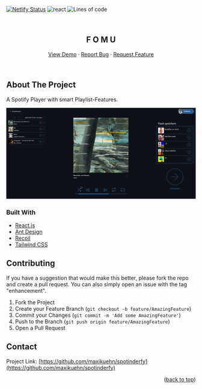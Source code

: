 [![Netlify Status](https://api.netlify.com/api/v1/badges/2af211c4-3e94-4376-b8e3-a7b2feee9ae0/deploy-status)](https://app.netlify.com/sites/spotinderfy/deploys)
![react](https://img.shields.io/badge/React.js-18.1.0-blue)
![Lines of code](https://img.shields.io/tokei/lines/github/maxikuehn/spotinderfy)

<div id="top"></div>

<!-- PROJECT LOGO -->
<br />
<div align="center">
  <!-- <a href="https://github.com/maxikuehn/spotinderfy">
    <img src="images/logo.png" alt="Logo" width="80" height="80">
  </a> -->

<h2 align="center">F O M U</h3>

  <p align="center">
    <a href="https://fomu.app">View Demo</a>
    ·
    <a href="https://github.com/maxikuehn/spotinderfy/issues">Report Bug</a>
    ·
    <a href="https://github.com/maxikuehn/spotinderfy/issues">Request Feature</a>
  </p>
  <br />
</div>

## About The Project

A Spotify Player with smart Playlist-Features.

![](src/assets/images/player.png)

### Built With

- [React.js](https://reactjs.org/)
- [Ant Design](https://ant.design/)
- [Recoil](https://recoiljs.org/)
- [Tailwind CSS](https://tailwindcss.com/)

## Contributing

If you have a suggestion that would make this better, please fork the repo and create a pull request. You can also simply open an issue with the tag "enhancement".

1. Fork the Project
2. Create your Feature Branch (`git checkout -b feature/AmazingFeature`)
3. Commit your Changes (`git commit -m 'Add some AmazingFeature'`)
4. Push to the Branch (`git push origin feature/AmazingFeature`)
5. Open a Pull Request

## Contact

Project Link: [https://github.com/maxikuehn/spotinderfy](https://github.com/maxikuehn/spotinderfy)

<p align="right">(<a href="#top">back to top</a>)</p>
